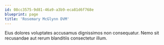 ```yaml
---
id: 08cc3575-9d81-46a9-a3b9-eca81d6f768e
blueprint: page
title: 'Rosemary McGlynn DVM'
---
```

Eius dolores voluptates accusamus dignissimos non consequatur. Nemo sit recusandae aut rerum blanditiis consectetur illum.